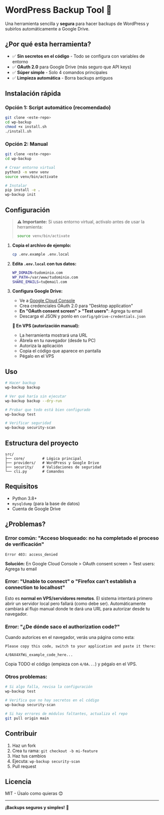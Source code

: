# WordPress Backup Tool 🚀

Una herramienta sencilla y **segura** para hacer backups de WordPress y subirlos automáticamente a Google Drive.

## ¿Por qué esta herramienta?

-   ✅ **Sin secretos en el código** - Todo se configura con variables de entorno
-   ✅ **OAuth 2.0** para Google Drive (más seguro que API keys)
-   ✅ **Súper simple** - Solo 4 comandos principales
-   ✅ **Limpieza automática** - Borra backups antiguos

## Instalación rápida

### Opción 1: Script automático (recomendado)

```bash
git clone <este-repo>
cd wp-backup
chmod +x install.sh
./install.sh
```

### Opción 2: Manual

```bash
git clone <este-repo>
cd wp-backup

# Crear entorno virtual
python3 -m venv venv
source venv/bin/activate

# Instalar
pip install -e .
wp-backup init
```

## Configuración

> **⚠️ Importante:** Si usas entorno virtual, actívalo antes de usar la herramienta:
>
> ```bash
> source venv/bin/activate
> ```

1. **Copia el archivo de ejemplo:**

    ```bash
    cp .env.example .env.local
    ```

2. **Edita `.env.local` con tus datos:**

    ```bash
    WP_DOMAIN=tudominio.com
    WP_PATH=/var/www/tudominio.com
    SHARE_EMAILS=tu@email.com
    ```

3. **Configura Google Drive:**
    - Ve a [Google Cloud Console](https://console.cloud.google.com/)
    - Crea credenciales OAuth 2.0 para "Desktop application"
    - **En "OAuth consent screen" > "Test users"**: Agrega tu email
    - Descarga el JSON y ponlo en `config/gdrive-credentials.json`
    
    **🔐 En VPS (autorización manual):**
    - La herramienta mostrará una URL
    - Ábrela en tu navegador (desde tu PC)
    - Autoriza la aplicación
    - Copia el código que aparece en pantalla
    - Pégalo en el VPS

## Uso

```bash
# Hacer backup
wp-backup backup

# Ver qué haría sin ejecutar
wp-backup backup --dry-run

# Probar que todo está bien configurado
wp-backup test

# Verificar seguridad
wp-backup security-scan
```

## Estructura del proyecto

```
src/
├── core/        # Lógica principal
├── providers/   # WordPress y Google Drive
├── security/    # Validaciones de seguridad
└── cli.py       # Comandos
```

## Requisitos

-   Python 3.8+
-   `mysqldump` (para la base de datos)
-   Cuenta de Google Drive

## ¿Problemas?

### Error común: "Acceso bloqueado: no ha completado el proceso de verificación"

```
Error 403: access_denied
```

**Solución:** En Google Cloud Console > OAuth consent screen > Test users: Agrega tu email

### Error: "Unable to connect" o "Firefox can't establish a connection to localhost"

Esto es **normal en VPS/servidores remotos**. El sistema intentará primero abrir un servidor local pero fallará (como debe ser). Automáticamente cambiará al flujo manual donde te dará una URL para autorizar desde tu navegador.

### Error: "¿De dónde saco el authorization code?"

Cuando autorices en el navegador, verás una página como esta:

```
Please copy this code, switch to your application and paste it there:

4/0AX4XfWi_example_code_here...
```

Copia TODO el código (empieza con `4/0A...`) y pégalo en el VPS.

### Otros problemas:

```bash
# Si algo falla, revisa la configuración
wp-backup test

# Verifica que no hay secretos en el código
wp-backup security-scan

# Si hay errores de módulos faltantes, actualiza el repo
git pull origin main
```

## Contribuir

1. Haz un fork
2. Crea tu rama: `git checkout -b mi-feature`
3. Haz tus cambios
4. Ejecuta: `wp-backup security-scan`
5. Pull request

## Licencia

MIT - Úsalo como quieras 😊

---

**¡Backups seguros y simples!** 🎯
